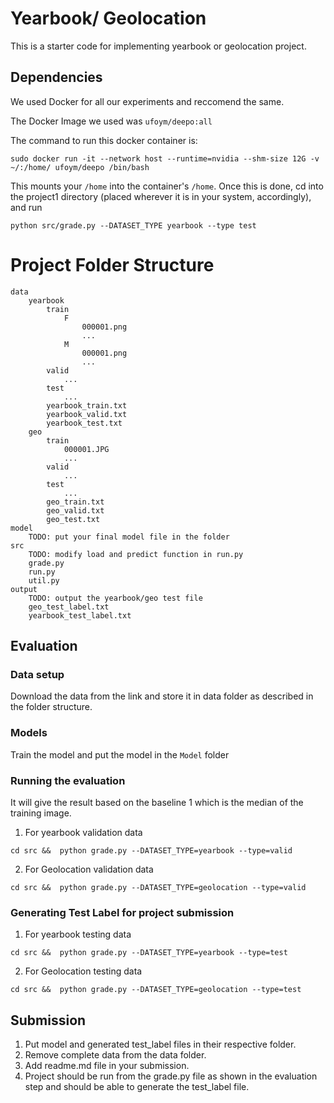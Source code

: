 # Yearbook/ Geolocation
This is a starter code for implementing yearbook or geolocation project.

## Dependencies

We used Docker for all our experiments and reccomend the same. 

The Docker Image we used was `ufoym/deepo:all`

The command to run this docker container is:

`
sudo docker run -it --network host --runtime=nvidia --shm-size 12G -v ~/:/home/ ufoym/deepo /bin/bash
`

This mounts your `/home` into the container's `/home`. Once this is done, cd into the project1 directory (placed wherever it is in your system, accordingly), and run 

`python src/grade.py --DATASET_TYPE yearbook --type test`

# Project Folder Structure
```
data
	yearbook
		train
			F
				000001.png
				...
			M
				000001.png
				...
		valid
			...
		test
			...
		yearbook_train.txt
		yearbook_valid.txt
		yearbook_test.txt
	geo
		train
			000001.JPG
			...
		valid
			...
		test
			...
		geo_train.txt
		geo_valid.txt
		geo_test.txt
model
	TODO: put your final model file in the folder
src
	TODO: modify load and predict function in run.py
	grade.py
	run.py
	util.py
output
	TODO: output the yearbook/geo test file
	geo_test_label.txt
	yearbook_test_label.txt
```

## Evaluation
### Data setup
Download the data from the link and store it in data folder as described in the folder structure.

### Models
Train the model and put the model in the `Model` folder

### Running the evaluation
It will give the result based on the baseline 1 which is the median of the training image.
1. For yearbook validation data
```
cd src &&  python grade.py --DATASET_TYPE=yearbook --type=valid
```

2. For Geolocation validation data
```
cd src &&  python grade.py --DATASET_TYPE=geolocation --type=valid
```

### Generating Test Label for project submission
1. For yearbook testing data
```
cd src &&  python grade.py --DATASET_TYPE=yearbook --type=test
```

2. For Geolocation testing data
```
cd src &&  python grade.py --DATASET_TYPE=geolocation --type=test
```

## Submission
1. Put model and generated test_label files in their respective folder.
2. Remove complete data from the data folder.
3. Add readme.md file in your submission.
4. Project should be run from the grade.py file as shown in the evaluation step and should be able to generate the test_label file.
